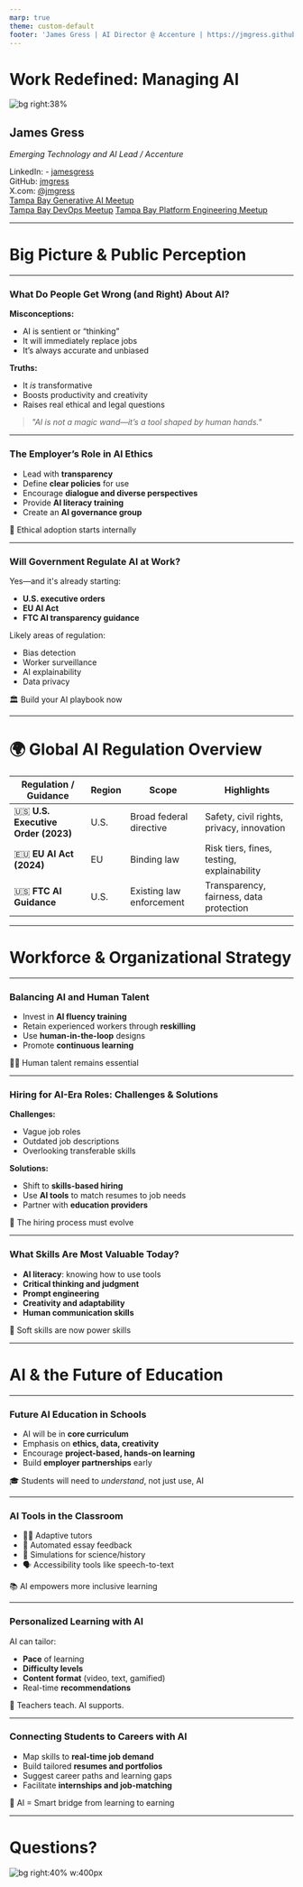 ```yaml
---
marp: true
theme: custom-default
footer: 'James Gress | AI Director @ Accenture | https://jmgress.github.io/aigeneral/'
---
```

# Work Redefined: Managing AI


![bg right:38%](img/00-jamesgress.png)

## James Gress
_Emerging Technology and AI Lead / Accenture_


<i class="fa-brands fa-linkedin"></i> LinkedIn: - [jamesgress](https://linkedin.com/in/jamesgress/)  
<i class="fa-brands fa-github"></i> GitHub: [jmgress](https://github.com/jmgress)  
<i class="fa-brands fa-x-twitter"></i> X.com: [@jmgress](https://x.com/jmgress)  
<i class="fa-brands fa-meetup"></i> [Tampa Bay Generative AI Meetup](https://www.meetup.com/tampa-bay-generative-ai-meetup/)  
<i class="fa-brands fa-meetup"></i> [Tampa Bay DevOps Meetup](https://www.meetup.com/tampa-devops-meetup/)
<i class="fa-brands fa-meetup"></i> [Tampa Bay Platform Engineering Meetup](https://www.meetup.com/tampabayplatformengineering/)
<!-- 
Done 100's of Prototypes
Taken 10 applications to Production ranging from simple RAG to more complex Agentic systems
-->

---

# <!--fit--> Big Picture & Public Perception

---

### What Do People Get Wrong (and Right) About AI?

**Misconceptions:**
- AI is sentient or “thinking”  
- It will immediately replace jobs  
- It’s always accurate and unbiased  

**Truths:**
- It *is* transformative  
- Boosts productivity and creativity  
- Raises real ethical and legal questions

> *"AI is not a magic wand—it’s a tool shaped by human hands."*

<!-- _speaker: Emphasize that AI isn't magic—it’s built by humans and reflects our data, biases, and use cases. Clarify the difference between general and narrow AI, and highlight AI's ability to augment rather than replace. -->

---

### The Employer’s Role in AI Ethics

- Lead with **transparency**
- Define **clear policies** for use  
- Encourage **dialogue and diverse perspectives**  
- Provide **AI literacy training**  
- Create an **AI governance group**  

👥 Ethical adoption starts internally

<!-- _speaker: Employers must act as ethical leaders. Talk about real examples like usage policies, responsible AI committees, or internal "Ask Me Anything" sessions to address employee concerns. -->

---

### Will Government Regulate AI at Work?

Yes—and it's already starting:

- **U.S. executive orders**  
- **EU AI Act**  
- **FTC AI transparency guidance**

Likely areas of regulation:
- Bias detection  
- Worker surveillance  
- AI explainability  
- Data privacy  

🏛️ Build your AI playbook now

<!-- _speaker: Share that companies should prepare for regulation as a certainty—not a possibility. If they're ahead of it with internal governance, they won’t be scrambling later. -->

---

# 🌍 Global AI Regulation Overview

| Regulation / Guidance        | Region | Scope                     | Highlights |
|-----------------------------|--------|---------------------------|------------|
| 🇺🇸 **U.S. Executive Order (2023)** | U.S.    | Broad federal directive   | Safety, civil rights, privacy, innovation |
| 🇪🇺 **EU AI Act (2024)**            | EU     | Binding law               | Risk tiers, fines, testing, explainability |
| 🇺🇸 **FTC AI Guidance**             | U.S.    | Existing law enforcement  | Transparency, fairness, data protection |

<!-- Speaker Notes:
🧠 Key Takeaways:
- U.S. EO emphasizes **innovation and safeguards**
- EU AI Act sets **legal obligations** by risk
- FTC focuses on **truthfulness, bias, and responsibility**

This slide summarizes how major regulators are responding to AI. The U.S. Executive Order sets the tone for federal engagement, focusing on collaboration and security. The EU’s AI Act is currently the most comprehensive and enforceable law in the world. Meanwhile, the FTC is leveraging existing laws to keep AI deployments fair, transparent, and accountable.
-->

<!--
Absolutely. In fact, we’re already seeing that scenario emerge.

Governments around the world are stepping in—whether it’s the EU AI Act, which classifies AI systems by risk level and imposes strict legal requirements, or the U.S. Executive Orders, which focus on safe, secure, and trustworthy AI while laying the groundwork for more formal regulation. Even the FTC is leveraging existing laws to ensure companies are transparent, fair, and accountable in their AI use.

But here’s the reality: regulation is only part of the answer. It’s really up to us as leaders to ensure AI is used ethically and responsibly—well before any mandate tells us to.

Within the organizations I support, before you’re even allowed to use Generative AI, you must complete training on what you can and can’t do. There are guardrails in place, and continuous oversight to ensure these tools are used in ways that align with company policies and ethical standards.

And this isn’t new. Every time we adopt new technology—whether it’s email, video conferencing, or now AI—we evaluate its capabilities and define responsible use. For example:

We don’t enable Teams call transcripts by default to protect privacy.
We have strict guidelines for using AI features in tools like Microsoft Teams. You're not allowed to ask questions like “How is this person reacting to the changes?” or use AI to assess individual performance.
So yes, I do see government regulation becoming more common—and that can be a good thing. But it’s leadership, not legislation, that will set the tone for ethical AI adoption in the workplace.

That said, we must be careful not to overregulate innovation. AI is a transformative technology, and the U.S. must lead, not lag—especially when other global powers that don’t share our values are racing ahead. Responsible leadership and global competitiveness must go hand in hand.
-->

---

# <!--fit--> Workforce & Organizational Strategy

---

### Balancing AI and Human Talent

- Invest in **AI fluency training**
- Retain experienced workers through **reskilling**
- Use **human-in-the-loop** designs
- Promote **continuous learning**

👩‍💻 Human talent remains essential

<!-- _speaker: Talk about upskilling not as a one-time training, but a long-term investment. Mention how AI literacy can be a bridge—not a barrier—for talent retention. -->

---

### Hiring for AI-Era Roles: Challenges & Solutions

**Challenges:**
- Vague job roles  
- Outdated job descriptions  
- Overlooking transferable skills

**Solutions:**
- Shift to **skills-based hiring**
- Use **AI tools** to match resumes to job needs  
- Partner with **education providers**

🔄 The hiring process must evolve

<!-- _speaker: Discuss how many job postings don’t reflect real needs. Show how AI can assist in matching candidates, but human context is still key. -->

---

### What Skills Are Most Valuable Today?

- **AI literacy**: knowing how to use tools  
- **Critical thinking and judgment**  
- **Prompt engineering**  
- **Creativity and adaptability**  
- **Human communication skills**

🎯 Soft skills are now power skills

<!-- _speaker: AI is powerful, but it needs good human direction. Those who can guide, critique, and refine AI output are in high demand. -->

---

# <!--fit--> AI & the Future of Education

---

### Future AI Education in Schools

- AI will be in **core curriculum**
- Emphasis on **ethics, data, creativity**
- Encourage **project-based, hands-on learning**
- Build **employer partnerships** early

🎓 Students will need to *understand*, not just use, AI

<!-- _speaker: Reference the shift from computer classes to AI and data science as part of general education. Showcase examples like AI clubs or career day AI demos. -->

---

### AI Tools in the Classroom

- 🧑‍🏫 Adaptive tutors
- 📝 Automated essay feedback  
- 🧪 Simulations for science/history  
- 🗣️ Accessibility tools like speech-to-text  

📚 AI empowers more inclusive learning

<!-- _speaker: Teachers aren't being replaced—AI helps them reach more students more effectively. Highlight benefits for diverse learners and underserved communities. -->

---

### Personalized Learning with AI

AI can tailor:
- **Pace** of learning  
- **Difficulty levels**  
- **Content format** (video, text, gamified)  
- Real-time **recommendations**

🧠 Teachers teach. AI supports.

<!-- _speaker: Students engage better when content meets them where they are. AI allows educators to personalize at scale. -->

---

### Connecting Students to Careers with AI

- Map skills to **real-time job demand**
- Build tailored **resumes and portfolios**
- Suggest career paths and learning gaps
- Facilitate **internships and job-matching**

🔗 AI = Smart bridge from learning to earning

<!-- _speaker: Mention platforms like LinkedIn and Handshake using AI. Talk about future tools that help students explore careers based on strengths and interests. -->

---

# <!--fit--> Questions?

![bg right:40% w:400px](img/00-jamesgressqrcode.png)

